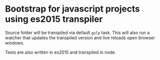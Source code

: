 # Bootstrap for javascript projects using es2015 transpiler

Source folder will be transpiled via default `gulp` task. This will also run a watcher that updates the transpiled version and live reloads open browser windows.

Tests are also written in es2015 and transpiled in node.
